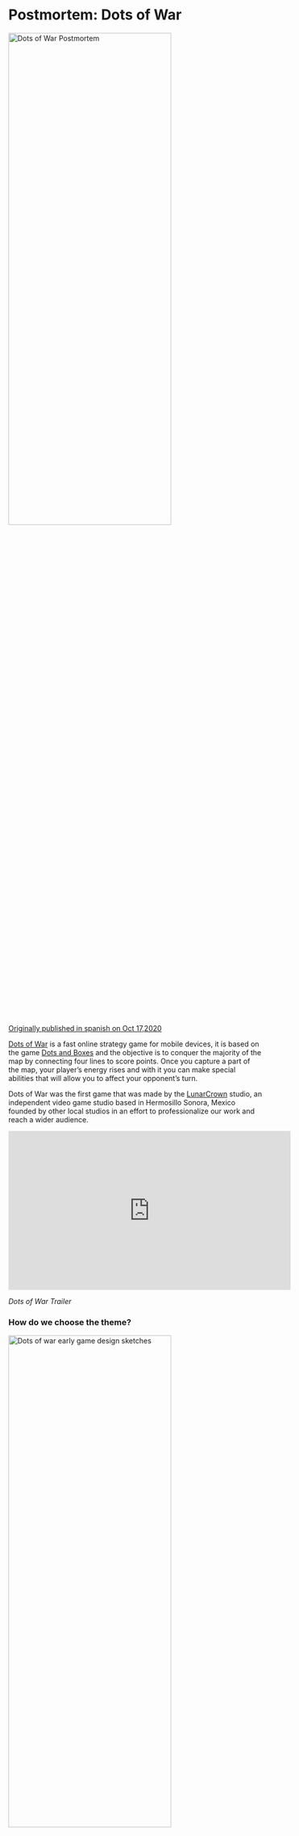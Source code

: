 # **Postmortem: Dots of War**

<img src="https://raw.githubusercontent.com/Ucamo/ucamo.github.io/main/assets/images/postmortem_Dots_of_War/img_1.png" width="80%" height="50%" alt="Dots of War Postmortem">


[Originally published in spanish on Oct 17,2020](https://medium.com/@carrillouriel/postmortem-dots-of-war-1193fb9c1767)

[Dots of War](http://lunarcrown.com/dotsofwar/) is a fast online strategy game for mobile devices, it is based on the game [Dots and Boxes](https://en.wikipedia.org/wiki/Dots_and_Boxes) and the objective is to conquer the majority of the map by connecting four lines to score points. Once you capture a part of the map, your player’s energy rises and with it you can make special abilities that will allow you to affect your opponent’s turn.

Dots of War was the first game that was made by the [LunarCrown](http://lunarcrown.com/) studio, an independent video game studio based in Hermosillo Sonora, Mexico founded by other local studios in an effort to professionalize our work and reach a wider audience.

<iframe width="560" height="315" src="https://www.youtube.com/embed/dkBLGVO7Sc4" title="YouTube video player" frameborder="0" allow="accelerometer; autoplay; clipboard-write; encrypted-media; gyroscope; picture-in-picture; web-share" allowfullscreen></iframe>

_Dots of War Trailer_


### **How do we choose the theme?**

<img src="https://raw.githubusercontent.com/Ucamo/ucamo.github.io/main/assets/images/postmortem_Dots_of_War/img_2.jpeg" width="80%" height="50%" alt="Dots of war early game design sketches">

_Early game design sketches_

Like most of the decisions that were made in the project, we relied on votes. At the beginning of the project, we asked ourselves to pitch 1 or 2 proposals that we would like to develop as the first game, then we explained them to the team and at the end we would vote for the one that seemed easier to implement, interesting to work on and that we would like to work on.

From all these pitches the winner was to recreate the game of Dots and Boxes and give it a twist by gaining power-ups to affect the rival.

<img src="https://raw.githubusercontent.com/Ucamo/ucamo.github.io/main/assets/images/postmortem_Dots_of_War/img_3.jpeg" width="80%" height="50%" alt="Dots and boxes witches game">

<img src="https://raw.githubusercontent.com/Ucamo/ucamo.github.io/main/assets/images/postmortem_Dots_of_War/img_4.jpeg" width="80%" height="50%" alt="Dots of war prototype characters a king, a warrior and a witch">

<img src="https://raw.githubusercontent.com/Ucamo/ucamo.github.io/main/assets/images/postmortem_Dots_of_War/img_5.png" width="80%" height="50%" alt="Dots and boxes concept art with robots">

_Early game design sketches_

After that a “mood board” (a board to inspire us) was made about the type of artistic decisions that would be made, something to point out about how we would like the game to look like, where several photographs were placed to inspire us, [you can see the mood board here](https://www.pinterest.com.mx/jose3892/puntos/), the Professor Layton saga and Advance Wars were a great inspiration for the look and feel we gave to Dots of War.

### **How long do we though the project would last?**

Initially we thought that the project would last around 3 months, however, once we had the art of the game we decided to extend the development time “a little bit longer” to deliver a better quality product, that would become a process of around 9 months.

### **How do we divide the work/time/tasks/talent on the project?**

Initially the project began with 8 members, 3 programmers, 2 3D artists, 1 2D artist (who also had the task of art director), a person in charge of user experience and quality, and a person in Game Design and 2D art.

But like other decisions, each time the team made a proposal for change we took into account what was agreed by the majority, within each sub-team the final decision was left within them, taking into account the opinions that were gave, we did not want to influence decisions that we were not very sure of the opinion we were giving.

At the beginning, these positions did not exist but we let it be known what type of role we felt most comfortable to work during the project, taking into account the abilities of each person and the area in which we would like to collaborate.

<img src="https://raw.githubusercontent.com/Ucamo/ucamo.github.io/main/assets/images/postmortem_Dots_of_War/img_6.png" width="80%" height="50%" alt="Dots of war stone character">

From the beginning, we decided that this would be a project that we would have to complete in our spare time, when we were not attending our main responsibilities with our work and family.

Therefore, each week during a small call of 15–30 minutes, we would update our progress during the project and we would end up clarifying how many hours we were going to be able to dedicate to the project that week, normally, it would be 6 to 10 hours per week.

We respect each member’s time a lot and we didn’t want them to feel that a lot of time was being demanded from them, so we let each member take responsibility for their time.

To divide the tasks, we used [Trello](https://trello.com/), where each member could select the task they wanted to work on based on their talents and what needed to be done at that time.

### **How do we calculate how much it costs to make a game?**

At the beginning of the project, we asked everyone involved to calculate how much they would charge for an hour of their work, that amount would be multiplied by the hours worked in a week, we would take 4 weeks as a month, and that would be the cost of “a month of development”.

Given that Dots of War was a hobby project, that money would not come from any investor and would be “absorbed” by us, at the end of the day we wanted to know how much it would cost us to make a game of these features between the team. This excersie gave us an idea of the real cost of production for a game like this.

<img src="https://raw.githubusercontent.com/Ucamo/ucamo.github.io/main/assets/images/postmortem_Dots_of_War/img_7.png" width="80%" height="50%" alt="Dots of war human character">

$ 27,650 Mexican pesos (about 1,370 USD) was the average cost per month to maintain the team, this without counting any other operating expenses, licenses or computer equipment, those 27 thousand virtual pesos would be exclusively to pay salaries.

If the project lasted 3 months, the calculation would be: 3 x $ 1,370 = $ 4,110 USD That would be the amount that the game should earn as profit to come out in black numbers if we had invested in real money wages.

Every month that we go overboard with the game’s release, $ 1,370 USD should be added to pay for that month’s wages.

Properly, in a real project, you should have a monetization strategy to try to earn 5 times the development cost, giving a total of: $ 20,550 USD which would keep LunarCrown with enough money to pay the salaries, licenses and the development of the following game.

As we will see throughout this article, we will find out how we failed to reach those goals.

### **Create an MVP**

Once we had defined the idea of ​​the game we wanted to do and the tasks that had to be completed to launch the game, we decided to make a Minimum viable product (MVP) or Proof of concept (POC) that is simply to implement the basic mechanics of the game to test it internally and see if it was actually fun.

<img src="https://raw.githubusercontent.com/Ucamo/ucamo.github.io/main/assets/images/postmortem_Dots_of_War/img_8.gif" width="80%" height="50%" alt="Dots of war first prototype MVP">

_First version of Dots of War_

- The player can connect two dots with a line
- The player can make a square by connecting four points with lines
- The game identifies that it is a “square” and gives a score to the player who closed it.
- The game identifies when it is the turn of each of the two players.
- The game ends when there are no more possible moves to make and determines which of the two players is the winner.
- The player can choose to play again.

All this was done with very rudimentary placeholder art, a user interface that would not be the final but that would help us to know what was happening “behind the scenes” of our game.

<img src="https://raw.githubusercontent.com/Ucamo/ucamo.github.io/main/assets/images/postmortem_Dots_of_War/img_9.gif" width="80%" height="50%" alt="Dots of war first prototype MVP two player local">

Once we had the basic mechanics of the game, we knew that we could finish such a game and the next thing would be to polish the game to make it more fun and add the art.

### **Scope creep first signs and how to deal with them**

Scope creep is a term used in projects when the scope of the project begins to extend from a small project to a larger and larger project.

It is very easy to get carried away by the hype of wanting to add more features to a game, but it is also part of the responsibility and professionalism of the members to know how to recognize when the project should be adjusted to what has been agreed to and respect the time of everyone in the team.

<img src="https://raw.githubusercontent.com/Ucamo/ucamo.github.io/main/assets/images/postmortem_Dots_of_War/img_10.png" width="80%" height="50%" alt="Dots of war wizard character">

At LunarCrown, we care a lot about the team’s time, so we highly respect the time they put into the project and we like to know that we are making the most of it.

Once we had the MVP and had a Dots and boxes game that worked and was for two players, making it stand out was part of the next task.

This can be achieved thanks to amazing art, interesting visuals, or unique mechanics that would set it apart from the rest of the games of this genre.

But in each of those aspects, it’s easy to get carried away and want to add “just one more thing.”

For example, in Dots of War you can choose 3 different heroe classes to play, each class has at least 1 2D skin to represent it (with the option to buy additional skins) and 3 3D models to represent when they have captured an area in the game map.

<img src="https://raw.githubusercontent.com/Ucamo/ucamo.github.io/main/assets/images/postmortem_Dots_of_War/img_11.gif" width="80%" height="50%" alt="Dots of war 3d prototype Pre alpha build">

_Pre-Alpha build of Dots of War_

It was very tempting for the team to say “Let’s add another class”, but that represents:

- Create more 2D assets.
- Balance the character selection user interface (or code a workaround for the selection menu that accommodates each new character, which would also take unbudgeted time)
- Create 3 extra 3D models.
- Make a complete regression test with the new combinations between classes.

<img src="https://raw.githubusercontent.com/Ucamo/ucamo.github.io/main/assets/images/postmortem_Dots_of_War/img_12.png" width="80%" height="50%" alt="Dots of war stone character color">

At times like that we can ask ourselves as a team: Is it really necessary to add a new character? Will it add more value to our game? Is it worth the reward that we will receive in exchange for the effort that has to be made? Are there other pending goals that we could be achieving instead?

Game development is full of decisions that are not fun, but that have to be made in order for the project to be completed in the end.

At the start of the project, each class also had a “special ability”, this ability could be used when the player gained 3 energy points and those energy points were obtained by capturing adjacent squares, the amount varied depending on the class.

Aside from their special ability, all classes have a common ability called “block” that when used, the opponent cannot continue their turn after capturing a square.

- Humans could spend their 3 energies to steal a square from the opponent.
- Stonemen could lock their squares to be un-stealables.
- Wizards could block a line so that only they could use it.

Having a special ability for each player was very attractive to the team and to the game, but that functionality had to be programmed individually by each class and tested several times against different combinations of players to balance them.

<img src="https://raw.githubusercontent.com/Ucamo/ucamo.github.io/main/assets/images/postmortem_Dots_of_War/img_13.gif" width="80%" height="50%" alt="Dots of war wizard using his special ability">

_Wizard using his special ability_

Special abilities became a very big problem, the game had to keep moving forward, the programming team had to finish implementing that functionality and test it to see if the mechanics were balanced and if the game became more or less fun with it.

Something that happens in game development is that we focus so much on the project that sometimes we can no longer trust if what we are trying over and over again is still fun, so we must constantly be testing with people outside the team to listen fresh feedback and opinions.

Explaining the mechanics of class abilities was so difficult for outside players that the best decision we had was to cut that aspect of the game.

We had invested a lot of time on this feature, and we still didn’t know if this other great piece of game design was going to fit in with the core mechanic or if it was going to have some detrimental effect when players realized that a certain class had an advantage over others.

There was an internal vote to talk about this feature, and an agreement was reached to remove it from the game and only leave the general blocking ability for all classes, at this point all classes are the same.

### **Make an online game**

Some would think that the most difficult part of the project was the online mode, but thanks to plugins like [Photon](https://medium.com/@carrillouriel/unity-multiplayer-tutorial-using-photon-pun-fa6f86e44c44) this part was relatively simple.

In the original scope of the project we wanted to make a game that was multiplayer online, no team member had done a project like this before and it was really challenging for us.

Very early in the design of the game (and several times it was recommended by acquaintances outside of game development) the option of creating our own client-server logic was contemplated to have a more complete control of the game. It was agreeded not to use our own solution since we didn’t have the estimated time for doing so, and at the end it wouldn’t add value of our end goal.

We built the online interaction to be scalable in case in future versions we decided to create our own API for it, but for now, no one was going to commit to leaving the development of the game to create those pieces, so we voted not to do it.

<img src="https://raw.githubusercontent.com/Ucamo/ucamo.github.io/main/assets/images/postmortem_Dots_of_War/img_14.png" width="80%" height="50%" alt="Dots of war human character color art">

Photon is a tool that manages the logic of receiving and transmitting information from clients to servers.

It has a free plan that allows you 20 concurrent connections, if there are more than 20 players playing the game at the same time, it begins to deny the service to those who are arriving, but as an account administrator, you can decide at what time to upgrade your account and allow more concurrent connections.

We concluded that, for an MVP and as an initial version, the free version of Photon would serve us quite well, and that if we had the “problem” that more than 20 players were playing at the same time, it would be worth upgrading, but for now we would monitor the number of concurrent players and we would evaluate the situation according to the data we have.

The way we implement the logic for the online game is quite simple.

- First we finished the whole game so that it could be played with only one person.
- Then we did the logic for the game to be played with 2 people using the same device and thus see how the turns behaved.
- Once we polish that part, we create the online mode, where a room is created and we wait for another player to connect, once inside the room the game begins and determines who is player 1 and who is player 2 .
- The actions of each player are transmitted to the network, and the game is designed to receive the actions and show the same interaction regardless of the devices.

### **The devil is in the details**

So what happens when you already have a game, the art is in place, and you already have the online game mechanics in place?

**You have to finish the game.**

That last 10% to finish a project of this type where you have to correct the bugs, finish doing the complete regression tests, create the images for the stores where the game will be published, prepare the optimized text with ASO (App Store Optimization) So that it has a good ranking in each store, do your best to translate your images and text into other languages, prepare a trailer, and a list of tasks that are not technical but have to be done.

It is hard to finish a game and when you have invested so much time in a project you can focus a lot on one aspect and start neglecting others, so it is important that team members have a clear goal of what they want to achieve.

The development of Dots of War began in July 2019 and by October we already had an MVP and from then on it would be a matter of polishing it.

<img src="https://raw.githubusercontent.com/Ucamo/ucamo.github.io/main/assets/images/postmortem_Dots_of_War/img_15.png" width="80%" height="50%" alt="Dots of war wizard character color art">

We started the project with 3 programmers, but before the first three months the programming team was reduced to 1 since one programmer had to move to another city for a better job, and another was cut from his job and we understood that making games as a hobby it wasn’t going to be their priority for the next few months.

At LunarCrown we always think of people first before work, and at the end of the day, it was a joint time that we were giving for the project, so there were no misunderstandings, they remained part of the team and gave their feedback but they were not assigned tasks each week.

### **Do you know what happened in late 2019 and early 2020 too?**

The **COVID-19** pandemic affected all industries and all jobs included where 2 team members worked, they had to reduce staff, so one was fired, and the one who remained had to take the work from several positions.

So once again certain tasks were going to be put on hold while everything settled down and they had more free time to dedicate to the project.

<img src="https://raw.githubusercontent.com/Ucamo/ucamo.github.io/main/assets/images/postmortem_Dots_of_War/img_16.gif" width="80%" height="50%" alt="Dots of war stone vs human match">

I believe that at this point, more than one person would have put this project on hold and rethink the scope, or perhaps release a simpler game, or some other solution.

In our case, the art team had finished their assignments, and had done such a good job that it seemed like a waste not to finish Dots of War.

So we decided to go a little slower but still keep going. After all, the game was almost done, only that last 10% was missing.

### **The worst mistake we made**

<img src="https://raw.githubusercontent.com/Ucamo/ucamo.github.io/main/assets/images/postmortem_Dots_of_War/img_17.png" width="80%" height="50%" alt="Dots of war human samurai skin">

_Optional Samurai Skin for Humans_

We are a team that likes to share updates, bugs and other details during the development process of a game, Dots of War was no exception, we did not have a pre-established Marketing campaign apart from the diffusion that we gave to the game with acquaintances, relatives and on social networks.

We liked to participate in posts where progress was shared or in #screenshotsaturday.

Given the great progress we had, we made what I consider to be the biggest mistake during the entire project development process.

### **Commit to a game release date.**

At the end of March 2020 we calculated what had to be done (include the purchases of skins in the game and do the whole submit process for iTunes) and we guess the date when we would have everything ready, so we implemented it and started the submission process to iTunes.

In this part I was going to comment on a long list of things that displeased me about the process that Apple has to submit its applications but I prefer to summarize it with:

_I have nothing good to say about the app development process for Apple or its platform._

For people interested in publishing their game with [Unity](https://unity.com/) on iOs, here are some tips we learned the hard way.

- Have a Mac on hand with the version of Unity you are developing on, there are options such as Unity Cloud build but if there is a slight possibility that you have to alter a configuration file for iOs, get a mac with someone you know or member of your team.
- The change on status of your application take time, nobody knows how long they can take and you have no control over how long it may take.
- Keep in mind that iOs is very selective with the plugins that you can use in your project, sometimes certain plugins can alter some permissions of your application that will give you a headache once they start rejecting your application and tracking the error code that apple sends you.

### **Why do I say that giving a release date was the worst mistake we made?**

Because we really didn’t have the need to give a launch date, we could have launched in the same way on some other date and there would have been no problem or angry reviews, coming up with a launch date puts extra weight on the team and on this case it was a Hobby project, no one was asking or expecting one except us.

### **Burnout**

During this project I had to take two breaks due to the burnout (or exhaustion / fatigue syndrome) that I felt, one in December to have the opportunity to spend more time with my family, and another in May, when the pandemic was on the rise and the stress I had from working manifested itself as a rash on the skin of my hands that so far has not completely gone away (constantly washing my hands and putting alcohol on them to prevent COVID doesn’t help either)

Right before launch we did the media outreach by sending personalized emails to about 200 websites to cover the launch, we fixed the latest bugs, and we were able to launch the game.

### **When you realize that the last 10% is actually the last 30%**

<img src="https://raw.githubusercontent.com/Ucamo/ucamo.github.io/main/assets/images/postmortem_Dots_of_War/img_19.png" width="80%" height="50%" alt="Dots of war stone robot skin">

Once we launched the game and had the external impressions, we noticed some minor bugs, and a major one (the skins could not be bought), we had a group of alpha users who helped us a lot during development, but we never tested directly that part with them, only internally.

At that time, since we saw that the effort to contact the press did not give the results we expected (we ended up being covered by some portals, but in general many websites ask you for money to cover your game, money that we did not have budgeted for, so we had to miss that opportunity) and having the whole team really tired, we decided to take a few days to rest, and return to the project with fresher eyes.

In the end the errors were corrected and the project was complete in its first version, we had made a game together with a 100% remote team and we finished Dots of War.

### **What to do in case of fire?**

We had an entire marketing strategy planned before launch that included:

- Attend local events
- Attend national video game development events
- Make public presentations where attendees could test the game, give us their comments, win prizes.

But any face-to-face activity was totally ruled out as of March 2020 here in Mexico when the quarantine plans officially began.

<img src="https://raw.githubusercontent.com/Ucamo/ucamo.github.io/main/assets/images/postmortem_Dots_of_War/img_19.png" width="80%" height="50%" alt="Dots of war wizard cowboy skin art">

Being a team that already worked remotely, it did not affect us at the time of work but we were quite affected in other areas, both in our formal work and in our interpersonal relationships, there were months of a lot of personal stress so we didn’t asked anyone to do more work than they were comfortable with and we relaxed the notion of due dates quite a bit.

Even so, working your full shift from home, taking care of your family and working on a project like this, even if it is a hobby, takes a price on one, many team members experience burnout to a greater or lesser extent.

The best thing to do in these cases is to take a step back, take a deep breath and evaluate what your priorities are, take time to rest and when we are in a better state of mind, continue.

We are very grateful to be part of a team that understands and is responsible for its members, who knows how to demand results but who also really cares about the person who is delivering them, after all, we started as a group of friends. with a common goal, and our relationship is more important than any project.

### **What did we learn? How can we end this on a happy note?**

The development of Dots of War is not a commercial or media success story, but it is a success story for game development on remote teams.

**Any game that is completed is a success.**

There are many opportunity areas in Dots of War, but we are also very happy with what we achieved, a precedent was made for this type of development, no funds, no third-party money injections, no loans or government aid, all valid ways to start making games, but not the only ones.

There will always be a way to move a project forward, and not even a pandemic or the end of the world can stop it.

### **What could have gone much worse?**

Good and bad decisions were made during the development of Dots of War, some based on time and some based on money.

Long before starting this project, we talked to team members about creating a game for PC and consoles with a development model very similar to what we had (but including an office provided by a group of investors), in the middle of the development of Dots of War we realized that if we had committed ourselves to making that game with that much larger scope, it would have placed us in a much more difficult situation and not at all redeemable as this project was.

We are very happy with the results we had and with the decisions we made, but we are also very happy with the other decisions that we did not make.

<img src="https://raw.githubusercontent.com/Ucamo/ucamo.github.io/main/assets/images/postmortem_Dots_of_War/img_20.png" width="80%" height="50%" alt="LunarCrown logo">

### **What’s next?**

As a final note, we want to thank everyone involved during the development of Dots of War, all beta and alpha testers, the [Unity user group HMO](https://www.facebook.com/UnityHmo/) community that supported us from the beginning, the people who found out about the project and they gave their words of encouragement to us and to all Dots of War players.

Thank you very much, we did the best we could at the time that we could.

Now as we recover from burnout, it becomes clear to us that there will always be more games to do, a next project to do and when you develop as a hobby and to learn, you do not have to be accountable to anyone.

It‘s OK to learn from our experiences and not think that they were a failure, it’s OK to take a step back or stay for a while to catch your breath, everyone advances at their own pace and we are very happy to know that we keep trying.

For [LunarCrown](http://lunarcrown.com/) there are surely more projects, but given the current situation, we do not know what form they may take in the immediate future, but we are sure that we will count on each other to continue supporting each other.

<img src="https://raw.githubusercontent.com/Ucamo/ucamo.github.io/main/assets/images/postmortem_Dots_of_War/img_21.png" width="80%" height="50%" alt="Dots of War logo">

## Credits

**Game Design, 2D art**

Arvin Valenzuela

**UX-UI, Quality Assurance**

Jose Miguel Angulo

**Art Director, 2D art**

[Roberto Carlos Nuñez](https://www.instagram.com/carlosnlart/)

**3D art**

[Mariel Rojas Pérez](https://www.instagram.com/rojasmariel/)

[Sergio Mireles](https://smirelesz.artstation.com/)

**Programming**

[Antonio Martinez](https://gatomocho.com/)

[Uriel Carrillo](https://ucamo.github.io/)
